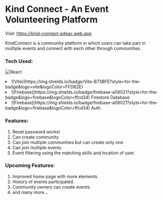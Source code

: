 # Kind Connect - An Event Volunteering Platform
Visit: https://kind-connect-adeac.web.app

KindConnect is a community platform in which users can take part in multiple events and connect with each other through communities.

<h3>Tech Used: </h3>

  ![React](https://img.shields.io/badge/React-20232A?style=for-the-badge&logo=react&logoColor=61DAFB)
  <li>![Vite](https://img.shields.io/badge/Vite-B73BFE?style=for-the-badge&logo=vite&logoColor=FFD62E)</li>
  <li>![Firebase](https://img.shields.io/badge/firebase-a08021?style=for-the-badge&logo=firebase&logoColor=ffcd34) Firestore Database</li>
  <li>![Firebase](https://img.shields.io/badge/firebase-a08021?style=for-the-badge&logo=firebase&logoColor=ffcd34) Auth</li>


<h3>Features: </h3>

1. Reset password works!
2. Can create community
3. Can join multiple communities but can create only one
4. Can join multiple events.
5. Event filtering using the matching skills and location of user.


<h3>Upcoming Features: </h3>

1. Improved home page with more elements.
2. History of events participated.
3. Community owners can create events.
4. and many more...
